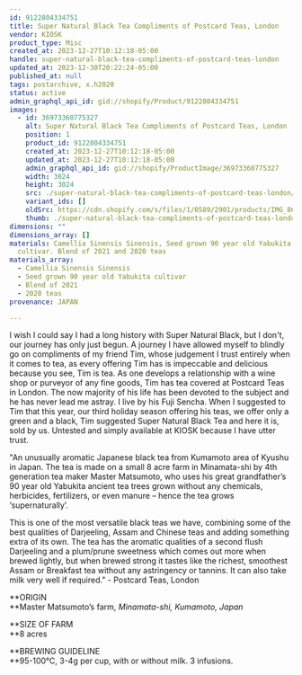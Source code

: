 ```yaml
---
id: 9122804334751
title: Super Natural Black Tea Compliments of Postcard Teas, London
vendor: KIOSK
product_type: Misc
created_at: 2023-12-27T10:12:18-05:00
handle: super-natural-black-tea-compliments-of-postcard-teas-london
updated_at: 2023-12-30T20:22:24-05:00
published_at: null
tags: postarchive, x.h2020
status: active
admin_graphql_api_id: gid://shopify/Product/9122804334751
images:
  - id: 36973360775327
    alt: Super Natural Black Tea Compliments of Postcard Teas, London
    position: 1
    product_id: 9122804334751
    created_at: 2023-12-27T10:12:18-05:00
    updated_at: 2023-12-27T10:12:18-05:00
    admin_graphql_api_id: gid://shopify/ProductImage/36973360775327
    width: 3024
    height: 3024
    src: ./super-natural-black-tea-compliments-of-postcard-teas-london/super-natural-black-tea-compliments-of-postcard-teas-london__0.jpg
    variant_ids: []
    oldSrc: https://cdn.shopify.com/s/files/1/0589/2901/products/IMG_8616.jpg?v=1703689938
    thumb: ./super-natural-black-tea-compliments-of-postcard-teas-london/super-natural-black-tea-compliments-of-postcard-teas-london__0-thumb.jpg
dimensions: ""
dimensions_array: []
materials: Camellia Sinensis Sinensis, Seed grown 90 year old Yabukita
  cultivar. Blend of 2021 and 2020 teas
materials_array:
  - Camellia Sinensis Sinensis
  - Seed grown 90 year old Yabukita cultivar
  - Blend of 2021
  - 2020 teas
provenance: JAPAN

---
```


I wish I could say I had a long history with Super Natural Black, but I don't, our journey has only just begun. A journey I have allowed myself to blindly go on compliments of my friend Tim, whose judgement I trust entirely when it comes to tea, as every offering Tim has is impeccable and delicious because you see, Tim is tea. As one develops a relationship with a wine shop or purveyor of any fine goods, Tim has tea covered at Postcard Teas in London. The now majority of his life has been devoted to the subject and he has never lead me astray. I live by his Fuji Sencha. When I suggested to Tim that this year, our third holiday season offering his teas, we offer only a green and a black, Tim suggested Super Natural Black Tea and here it is, sold by us. Untested and simply available at KIOSK because I have utter trust. 

"An unusually aromatic Japanese black tea from Kumamoto area of Kyushu in Japan. The tea is made on a small 8 acre farm in Minamata-shi by 4th generation tea maker Master Matsumoto, who uses his great grandfather’s 90 year old Yabukita ancient tea trees grown without any chemicals, herbicides, fertilizers, or even manure – hence the tea grows ‘supernaturally’.

This is one of the most versatile black teas we have, combining some of the best qualities of Darjeeling, Assam and Chinese teas and adding something extra of its own. The tea has the aromatic qualities of a second flush Darjeeling and a plum/prune sweetness which comes out more when brewed lightly, but when brewed strong it tastes like the richest, smoothest Assam or Breakfast tea without any astringency or tannins. It can also take milk very well if required." - Postcard Teas, London  

**ORIGIN  
**Master Matsumoto’s farm, _Minamata-shi, Kumamoto, Japan_

**SIZE OF FARM  
**8 acres

**BREWING GUIDELINE  
**95-100°C, 3-4g per cup, with or without milk. 3 infusions.